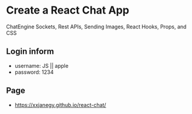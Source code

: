 # Create a React Chat App
 
 ChatEngine
 Sockets, Rest APIs, Sending Images, React Hooks, Props, and CSS


## Login inform
- username: JS || apple
- password: 1234

## Page
- https://xxjanegy.github.io/react-chat/
